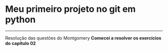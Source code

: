 # Meu primeiro projeto no git em python
***
Resolução das questões do Montgomery
**Comecei a resolver os exercícios do capítulo 02**
